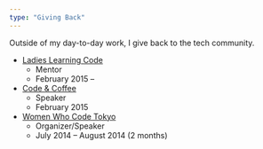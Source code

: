 ```yaml
---
type: "Giving Back"
---
```


Outside of my day-to-day work, I give back to the tech community.

* <a href="http://ladieslearningcode.com/" target="_blank">Ladies Learning Code</a>
  * Mentor
  * February 2015 –
* <a href="https://medium.com/@ellekasai/how-to-market-micro-open-source-projects-703f03c71061" target="_blank">Code & Coffee</a>
  * Speaker
  * February 2015
* <a href="https://www.youtube.com/watch?v=J_vGbXDAvmQ" target="_blank">Women Who Code Tokyo</a>
  * Organizer/Speaker
  * July 2014 – August 2014 (2 months)
